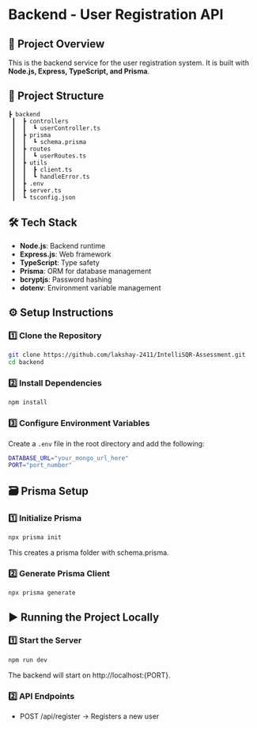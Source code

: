 # Backend - User Registration API

## 🚀 Project Overview
This is the backend service for the user registration system. It is built with **Node.js, Express, TypeScript, and Prisma**.

## 📂 Project Structure
```
┣ backend
 ┃  ┣ controllers       
 ┃  ┃  ┗ userController.ts
 ┃  ┣ prisma             
 ┃  ┃  ┗ schema.prisma
 ┃  ┣ routes            
 ┃  ┃  ┗ userRoutes.ts
 ┃  ┣ utils             
 ┃  ┃  ┣ client.ts     
 ┃  ┃  ┗ handleError.ts
 ┃  ┣ .env               
 ┃  ┣ server.ts          
 ┃  ┗ tsconfig.json      
```

## 🛠 Tech Stack
- **Node.js**: Backend runtime
- **Express.js**: Web framework
- **TypeScript**: Type safety
- **Prisma**: ORM for database management
- **bcryptjs**: Password hashing
- **dotenv**: Environment variable management

## ⚙️ Setup Instructions

### 1️⃣ Clone the Repository
```sh
git clone https://github.com/lakshay-2411/IntelliSQR-Assessment.git
cd backend
```

### 2️⃣ Install Dependencies
```sh
npm install
```

### 3️⃣ Configure Environment Variables
Create a `.env` file in the root directory and add the following:
```sh
DATABASE_URL="your_mongo_url_here"
PORT="port_number"
```

## 🗃️ Prisma Setup

### 1️⃣ Initialize Prisma
```sh
npx prisma init
```
This creates a prisma folder with schema.prisma.

### 2️⃣ Generate Prisma Client
```sh
npx prisma generate
```

## ▶️ Running the Project Locally

### 1️⃣ Start the Server
```sh
npm run dev
```
The backend will start on http://localhost:{PORT}.

### 2️⃣ API Endpoints
- POST /api/register → Registers a new user
